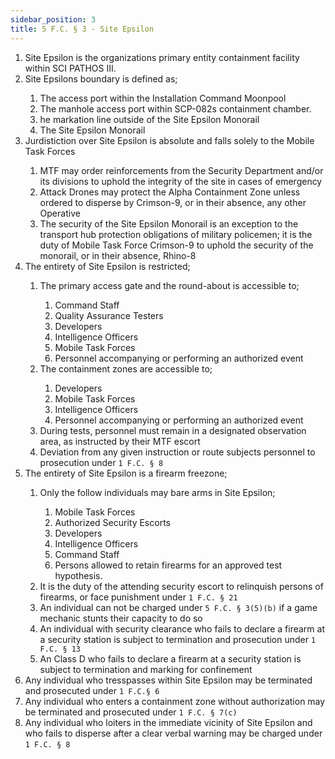 ```yaml
---
sidebar_position: 3
title: 5 F.C. § 3 - Site Epsilon
---
```


<ol type="1">
	<li>Site Epsilon is the organizations primary entity containment facility within SCI PATHOS III.</li>
	<li>Site Epsilons boundary is defined as;</li>
	<ol style={{'list-style' : 'lower-alpha'}}>
		<li>The access port within the Installation Command Moonpool</li>
		<li>The manhole access port within SCP-082s containment chamber.</li>
		<li>he markation line outside of the Site Epsilon Monorail</li>
		<li>The Site Epsilon Monorail</li>
	</ol>
	<li>Jurdistiction over Site Epsilon is absolute and falls solely to the Mobile Task Forces</li>
	<ol style={{'list-style' : 'lower-alpha'}}>
		<li>MTF may order reinforcements from the Security Department and/or its divisions to uphold the integrity of the site in cases of emergency</li>
		<li>Attack Drones may protect the Alpha Containment Zone unless ordered to disperse by Crimson-9, or in their absence, any other Operative</li>
		<li>The security of the Site Epsilon Monorail is an exception to the transport hub protection obligations of military policemen; it is the duty of Mobile Task Force Crimson-9 to uphold the security of the monorail, or in their absence, Rhino-8</li>
	</ol>
	<li>The entirety of Site Epsilon is restricted;</li>
	<ol style={{'list-style' : 'lower-alpha'}}>
		<li>The primary access gate and the round-about is accessible to;</li>
		<ol style={{'list-style' : 'lower-roman'}}>
			<li>Command Staff</li>
			<li>Quality Assurance Testers</li>
			<li>Developers</li>
			<li>Intelligence Officers</li>
			<li>Mobile Task Forces</li>
			<li>Personnel accompanying or performing an authorized event</li>
		</ol>
		<li>The containment zones are accessible to;</li>
		<ol style={{'list-style' : 'lower-roman'}}>
			<li>Developers</li>
			<li>Mobile Task Forces</li>
			<li>Intelligence Officers</li>
			<li>Personnel accompanying or performing an authorized event</li>
		</ol>
		<li>During tests, personnel must remain in a designated observation area, as instructed by their MTF escort</li>
		<li>Deviation from any given instruction or route subjects personnel to prosecution under <code>1 F.C. § 8</code></li>
	</ol>
	<li>The entirety of Site Epsilon is a firearm freezone;</li>
	<ol style={{'list-style' : 'lower-alpha'}}>
		<li>Only the follow individuals may bare arms in Site Epsilon;</li>
		<ol style={{'list-style' : 'lower-roman'}}>
			<li>Mobile Task Forces</li>
			<li>Authorized Security Escorts</li>
			<li>Developers</li>
			<li>Intelligence Officers</li>
			<li>Command Staff</li>
			<li>Persons allowed to retain firearms for an approved test hypothesis.</li>
		</ol>
		<li>It is the duty of the attending security escort to relinquish persons of firearms, or face punishment under <code>1 F.C. § 21</code></li>
		<li>An individual can not be charged under <code>5 F.C. § 3(5)(b)</code> if a game mechanic stunts their capacity to do so</li>
		<li>An individual with security clearance who fails to declare a firearm at a security station is subject to termination and prosecution under <code>1 F.C. § 13</code></li>
		<li>An Class D who fails to declare a firearm at a security station is subject to termination and marking for confinement</li>
	</ol>
	<li>Any individual who tresspasses within Site Epsilon may be terminated and prosecuted under <code>1 F.C.§ 6</code></li>
	<li>Any individual who enters a containment zone without authorization may be terminated and prosecuted under <code>1 F.C. § 7(c)</code></li>
	<li>Any individual who loiters in the immediate vicinity of Site Epsilon and who fails to disperse after a clear verbal warning may be charged under <code>1 F.C. § 8</code></li>
</ol>